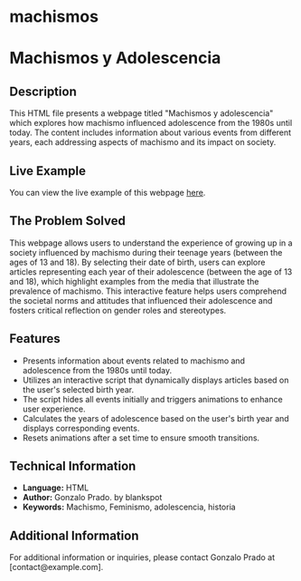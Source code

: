 # machismos
<h1>Machismos y Adolescencia</h1>

<h2>Description</h2>

<p>This HTML file presents a webpage titled "Machismos y adolescencia" which explores how machismo influenced adolescence from the 1980s until today. The content includes information about various events from different years, each addressing aspects of machismo and its impact on society.</p>

<h2>Live Example</h2>

<p>You can view the live example of this webpage <a href="https://machismo-adolescencia.ar/index.html">here</a>.</p>

<h2>The Problem Solved</h2>

<p>This webpage allows users to understand the experience of growing up in a society influenced by machismo during their teenage years (between the ages of 13 and 18). By selecting their date of birth, users can explore articles representing each year of their adolescence (between the age of 13 and 18), which highlight examples from the media that illustrate the prevalence of machismo. This interactive feature helps users comprehend the societal norms and attitudes that influenced their adolescence and fosters critical reflection on gender roles and stereotypes.</p>

<h2>Features</h2>

<ul>
  <li>Presents information about events related to machismo and adolescence from the 1980s until today.</li>
  <li>Utilizes an interactive script that dynamically displays articles based on the user's selected birth year.</li>
  <li>The script hides all events initially and triggers animations to enhance user experience.</li>
  <li>Calculates the years of adolescence based on the user's birth year and displays corresponding events.</li>
  <li>Resets animations after a set time to ensure smooth transitions.</li>
</ul>

<h2>Technical Information</h2>

<ul>
  <li><strong>Language:</strong> HTML</li>
  <li><strong>Author:</strong> Gonzalo Prado. by blankspot</li>
  <li><strong>Keywords:</strong> Machismo, Feminismo, adolescencia, historia</li>
</ul>

<h2>Additional Information</h2>

<p>For additional information or inquiries, please contact Gonzalo Prado at [contact@example.com].</p>

